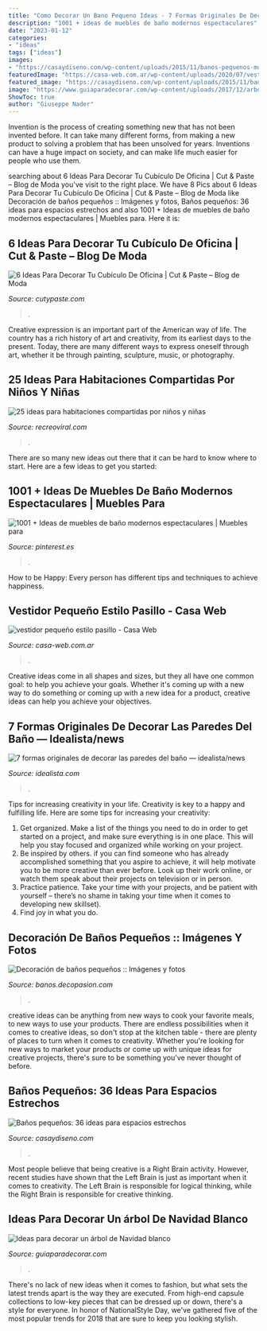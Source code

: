 ```yaml
---
title: "Como Decorar Un Bano Pequeno Ideas - 7 Formas Originales De Decorar Las Paredes Del Baño — Idealista/news"
description: "1001 + ideas de muebles de baño modernos espectaculares"
date: "2023-01-12"
categories:
- "ideas"
tags: ["ideas"]
images:
- "https://casaydiseno.com/wp-content/uploads/2015/11/banos-pequenos-muebles-ceramica-blanca.jpg"
featuredImage: "https://casa-web.com.ar/wp-content/uploads/2020/07/vestidor-pequeño-estilo-pasillo.jpg"
featured_image: "https://casaydiseno.com/wp-content/uploads/2015/11/banos-pequenos-muebles-ceramica-blanca.jpg"
image: "https://www.guiaparadecorar.com/wp-content/uploads/2017/12/arbol-navidad-blanco-12.jpg"
ShowToc: true
author: "Giuseppe Nader"
---
```



Invention is the process of creating something new that has not been invented before. It can take many different forms, from making a new product to solving a problem that has been unsolved for years. Inventions can have a huge impact on society, and can make life much easier for people who use them.

	

		
searching about 6 Ideas Para Decorar Tu Cubículo De Oficina | Cut &amp; Paste – Blog de Moda you've visit to the right place. We have 8 Pics about 6 Ideas Para Decorar Tu Cubículo De Oficina | Cut &amp; Paste – Blog de Moda like Decoración de baños pequeños :: Imágenes y fotos, Baños pequeños: 36 ideas para espacios estrechos and also 1001 + Ideas de muebles de baño modernos espectaculares | Muebles para. Here it is:
		
    
## 6 Ideas Para Decorar Tu Cubículo De Oficina | Cut &amp; Paste – Blog De Moda

<img loading=lazy src="https://www.cutypaste.com/wp-content/uploads/2016/12/bb4.jpg" onerror="this.onerror=null;this.src='https://tse2.mm.bing.net/th?id=OIP.Tjp1NsGw5_UrS5MyRzf1pwHaLG&amp;pid=15.1';" alt="6 Ideas Para Decorar Tu Cubículo De Oficina | Cut &amp; Paste – Blog de Moda">

_Source: cutypaste.com_

>. 

	

Creative expression is an important part of the American way of life. The country has a rich history of art and creativity, from its earliest days to the present. Today, there are many different ways to express oneself through art, whether it be through painting, sculpture, music, or photography.

    
## 25 Ideas Para Habitaciones Compartidas Por Niños Y Niñas

<img loading=lazy src="https://www.recreoviral.com/wp-content/uploads/2015/10/Creativas-habitaciones-compartidas-por-niños-y-niñas-4.jpg" onerror="this.onerror=null;this.src='https://tse2.mm.bing.net/th?id=OIP.R0UxAKtckb5nkf4kS92wUQHaHJ&amp;pid=15.1';" alt="25 ideas para habitaciones compartidas por niños y niñas">

_Source: recreoviral.com_

>. 

	

There are so many new ideas out there that it can be hard to know where to start. Here are a few ideas to get you started: 

    
## 1001 + Ideas De Muebles De Baño Modernos Espectaculares | Muebles Para

<img loading=lazy src="https://i.pinimg.com/736x/cf/29/65/cf2965a9d02616e2a8837d91eefec3c4.jpg" onerror="this.onerror=null;this.src='https://tse4.mm.bing.net/th?id=OIP.T1Ru-jXYCP7KR_a8rRWpIwHaLH&amp;pid=15.1';" alt="1001 + Ideas de muebles de baño modernos espectaculares | Muebles para">

_Source: pinterest.es_

>. 

	

How to be Happy: Every person has different tips and techniques to achieve happiness.
 

    
## Vestidor Pequeño Estilo Pasillo - Casa Web

<img loading=lazy src="https://casa-web.com.ar/wp-content/uploads/2020/07/vestidor-pequeño-estilo-pasillo.jpg" onerror="this.onerror=null;this.src='https://tse3.mm.bing.net/th?id=OIP.R68GWSqEgVaJXYrSt6pkUAAAAA&amp;pid=15.1';" alt="vestidor pequeño estilo pasillo - Casa Web">

_Source: casa-web.com.ar_

>. 

	

Creative ideas come in all shapes and sizes, but they all have one common goal: to help you achieve your goals. Whether it's coming up with a new way to do something or coming up with a new idea for a product, creative ideas can help you achieve your objectives.

    
## 7 Formas Originales De Decorar Las Paredes Del Baño — Idealista/news

<img loading=lazy src="https://st3.idealista.com/news/archivos/styles/imagen_big_lightbox/public/2019-08/baldosa.jpg?sv=WBME5Bnd&amp;itok=_6ng0tLV" onerror="this.onerror=null;this.src='https://tse3.mm.bing.net/th?id=OIP.O49BZqnYWTWX8IfEDoeENgHaLH&amp;pid=15.1';" alt="7 formas originales de decorar las paredes del baño — idealista/news">

_Source: idealista.com_

>. 

	

Tips for increasing creativity in your life.
Creativity is key to a happy and fulfilling life. Here are some tips for increasing your creativity: 
1. Get organized. Make a list of the things you need to do in order to get started on a project, and make sure everything is in one place. This will help you stay focused and organized while working on your project. 
2. Be inspired by others. if you can find someone who has already accomplished something that you aspire to achieve, it will help motivate you to be more creative than ever before. Look up their work online, or watch them speak about their projects on television or in person. 
3. Practice patience. Take your time with your projects, and be patient with yourself – there’s no shame in taking your time when it comes to developing new skillset). 
4. Find joy in what you do.

    
## Decoración De Baños Pequeños :: Imágenes Y Fotos

<img loading=lazy src="http://banos.decopasion.com/Imagenes/decoracion-de-banos-pequenos.jpg" onerror="this.onerror=null;this.src='https://tse1.mm.bing.net/th?id=OIP.6HGECEQkKSxIs4iLylxG0wHaJ4&amp;pid=15.1';" alt="Decoración de baños pequeños :: Imágenes y fotos">

_Source: banos.decopasion.com_

>. 

	

creative ideas can be anything from new ways to cook your favorite meals, to new ways to use your products. There are endless possibilities when it comes to creative ideas, so don't stop at the kitchen table - there are plenty of places to turn when it comes to creativity. Whether you're looking for new ways to market your products or come up with unique ideas for creative projects, there's sure to be something you've never thought of before.

    
## Baños Pequeños: 36 Ideas Para Espacios Estrechos

<img loading=lazy src="https://casaydiseno.com/wp-content/uploads/2015/11/banos-pequenos-muebles-ceramica-blanca.jpg" onerror="this.onerror=null;this.src='https://tse2.mm.bing.net/th?id=OIP.Uu2AbL0TbZXGEJ7bmnQBFQHaKp&amp;pid=15.1';" alt="Baños pequeños: 36 ideas para espacios estrechos">

_Source: casaydiseno.com_

>. 

	

Most people believe that being creative is a Right Brain activity. However, recent studies have shown that the Left Brain is just as important when it comes to creativity. The Left Brain is responsible for logical thinking, while the Right Brain is responsible for creative thinking.

    
## Ideas Para Decorar Un árbol De Navidad Blanco

<img loading=lazy src="https://www.guiaparadecorar.com/wp-content/uploads/2017/12/arbol-navidad-blanco-12.jpg" onerror="this.onerror=null;this.src='https://tse3.mm.bing.net/th?id=OIP.2s4O2j93SxL05-CKKgy0NgHaKf&amp;pid=15.1';" alt="Ideas para decorar un árbol de Navidad blanco">

_Source: guiaparadecorar.com_

>. 

	

There's no lack of new ideas when it comes to fashion, but what sets the latest trends apart is the way they are executed. From high-end capsule collections to low-key pieces that can be dressed up or down, there's a style for everyone. In honor of NationalStyle Day, we've gathered five of the most popular trends for 2018 that are sure to keep you looking stylish.

